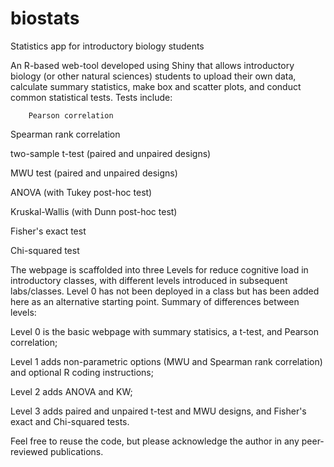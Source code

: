 # biostats
Statistics app for introductory biology students

An R-based web-tool developed using Shiny that allows introductory biology (or other natural sciences) students to upload their own data, calculate summary statistics, make box and scatter plots, and conduct common statistical tests. Tests include:

        Pearson correlation

Spearman rank correlation

two-sample t-test (paired and unpaired designs)

MWU test (paired and unpaired designs)

ANOVA (with Tukey post-hoc test)

Kruskal-Wallis (with Dunn post-hoc test)

Fisher's exact test

Chi-squared test


The webpage is scaffolded into three Levels for reduce cognitive load in introductory classes, with different levels introduced in subsequent labs/classes. Level 0 has not been deployed in a class but has been added here as an alternative starting point. Summary of differences between levels:

Level 0 is the basic webpage with summary statisics, a t-test, and Pearson correlation;

Level 1 adds non-parametric options (MWU and Spearman rank correlation) and optional R coding instructions;

Level 2 adds ANOVA and KW;

Level 3 adds paired and unpaired t-test and MWU designs, and Fisher's exact and Chi-squared tests.
    

Feel free to reuse the code, but please acknowledge the author in any peer-reviewed publications. 
